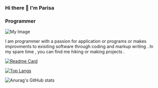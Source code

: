 ### Hi there 👋 I'm Parisa
### Programmer

![My Image](PRZZ.jfif)


I am programmer with a passion for application or programs or makes improvments to exisiting software through coding and markup writing . In my spare time , you can find me hiking or making projects .

[![Readme Card](https://github-readme-stats.vercel.app/api/pin/?username=ParisaRoozgarian&repo=GradeRegistration-UnitSelectionSystem)](https://github.com/ParisaRoozgarian/GradeRegistration-UnitSelectionSystem)

[![Top Langs](https://github-readme-stats.vercel.app/api/top-langs/?username=ParisaRoozgarian&hide_progress=true)](https://github.com/ParisaRoozgarian/github-readme-stats)

![Anurag's GitHub stats](https://github-readme-stats.vercel.app/api?username=ParisaRoozgarian&show_icons=true&theme=dracula)

